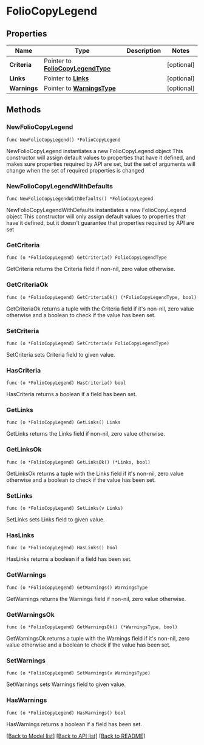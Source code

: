 # FolioCopyLegend

## Properties

Name | Type | Description | Notes
------------ | ------------- | ------------- | -------------
**Criteria** | Pointer to [**FolioCopyLegendType**](FolioCopyLegendType.md) |  | [optional] 
**Links** | Pointer to [**Links**](Links.md) |  | [optional] 
**Warnings** | Pointer to [**WarningsType**](WarningsType.md) |  | [optional] 

## Methods

### NewFolioCopyLegend

`func NewFolioCopyLegend() *FolioCopyLegend`

NewFolioCopyLegend instantiates a new FolioCopyLegend object
This constructor will assign default values to properties that have it defined,
and makes sure properties required by API are set, but the set of arguments
will change when the set of required properties is changed

### NewFolioCopyLegendWithDefaults

`func NewFolioCopyLegendWithDefaults() *FolioCopyLegend`

NewFolioCopyLegendWithDefaults instantiates a new FolioCopyLegend object
This constructor will only assign default values to properties that have it defined,
but it doesn't guarantee that properties required by API are set

### GetCriteria

`func (o *FolioCopyLegend) GetCriteria() FolioCopyLegendType`

GetCriteria returns the Criteria field if non-nil, zero value otherwise.

### GetCriteriaOk

`func (o *FolioCopyLegend) GetCriteriaOk() (*FolioCopyLegendType, bool)`

GetCriteriaOk returns a tuple with the Criteria field if it's non-nil, zero value otherwise
and a boolean to check if the value has been set.

### SetCriteria

`func (o *FolioCopyLegend) SetCriteria(v FolioCopyLegendType)`

SetCriteria sets Criteria field to given value.

### HasCriteria

`func (o *FolioCopyLegend) HasCriteria() bool`

HasCriteria returns a boolean if a field has been set.

### GetLinks

`func (o *FolioCopyLegend) GetLinks() Links`

GetLinks returns the Links field if non-nil, zero value otherwise.

### GetLinksOk

`func (o *FolioCopyLegend) GetLinksOk() (*Links, bool)`

GetLinksOk returns a tuple with the Links field if it's non-nil, zero value otherwise
and a boolean to check if the value has been set.

### SetLinks

`func (o *FolioCopyLegend) SetLinks(v Links)`

SetLinks sets Links field to given value.

### HasLinks

`func (o *FolioCopyLegend) HasLinks() bool`

HasLinks returns a boolean if a field has been set.

### GetWarnings

`func (o *FolioCopyLegend) GetWarnings() WarningsType`

GetWarnings returns the Warnings field if non-nil, zero value otherwise.

### GetWarningsOk

`func (o *FolioCopyLegend) GetWarningsOk() (*WarningsType, bool)`

GetWarningsOk returns a tuple with the Warnings field if it's non-nil, zero value otherwise
and a boolean to check if the value has been set.

### SetWarnings

`func (o *FolioCopyLegend) SetWarnings(v WarningsType)`

SetWarnings sets Warnings field to given value.

### HasWarnings

`func (o *FolioCopyLegend) HasWarnings() bool`

HasWarnings returns a boolean if a field has been set.


[[Back to Model list]](../README.md#documentation-for-models) [[Back to API list]](../README.md#documentation-for-api-endpoints) [[Back to README]](../README.md)


